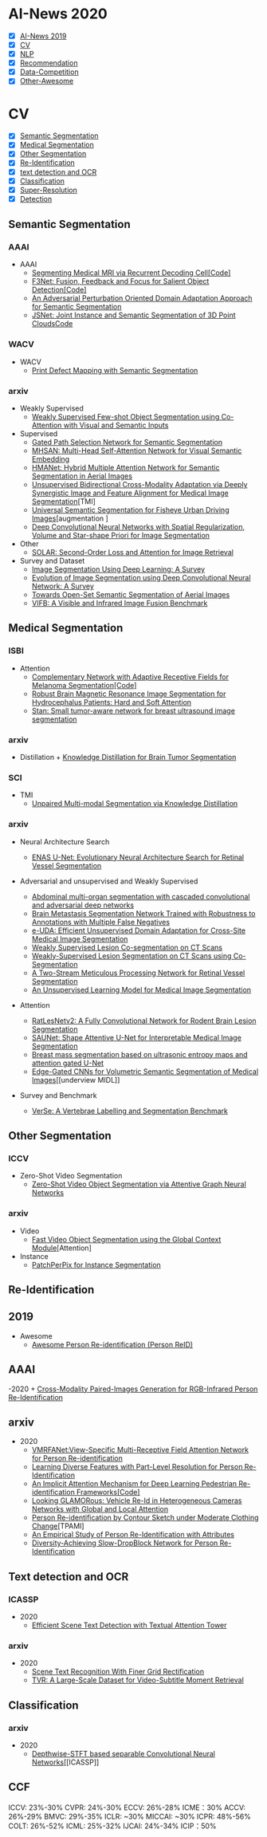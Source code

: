 # AI-News 2020
- [x] [AI-News 2019](https://github.com/xiaoketongxue/AI-News/blob/master/CV2019.md)
- [x] [CV](#CV)
- [x] [NLP](https://github.com/xiaoketongxue/AI-News/blob/master/NLP2020.md)  
- [x] [Recommendation](https://github.com/xiaoketongxue/AI-News/blob/master/Recommendation.md)    
- [x] [Data-Competition](https://github.com/xiaoketongxue/AI-News/blob/master/Data-Competition2020.md)  []()
- [x] [Other-Awesome](https://github.com/xiaoketongxue/AI-News/blob/master/Other_Awesome.md)

# CV
- [x] [Semantic Segmentation](#Semantic-Segmentation)
- [x] [Medical Segmentation](#Medical-Segmentation)
- [x] [Other Segmentation](#Other-Segmentation)
- [x] [Re-Identification](#Panoptic-Segmentation)
- [x] [text detection and OCR](#Text-detection-and-OCR)
- [x] [Classification](#Classification)
- [x] [Super-Resolution](#Super-Resolution)
- [x] [Detection](#Detection)

## Semantic Segmentation
### AAAI
  - AAAI
    + [Segmenting Medical MRI via Recurrent Decoding Cell](https://arxiv.org/abs/1911.09401)[[Code]](https://github.com/beijixiong3510/OWM)
    + [F3Net: Fusion, Feedback and Focus for Salient Object Detection](https://arxiv.org/abs/1911.11445)[[Code]](https://github.com/weijun88/F3Net)
    + [An Adversarial Perturbation Oriented Domain Adaptation Approach for Semantic Segmentation](https://arxiv.org/abs/1912.08954)
    + [JSNet: Joint Instance and Semantic Segmentation of 3D Point Clouds](https://arxiv.org/abs/1912.09654)[Code](https://github.com/dlinzhao/JSNet)
### WACV
  - WACV
    + [Print Defect Mapping with Semantic Segmentation](https://arxiv.org/abs/2001.10111)
### arxiv
  - Weakly Supervised
    + [Weakly Supervised Few-shot Object Segmentation using Co-Attention with Visual and Semantic Inputs](https://arxiv.org/abs/2001.09540)
  - Supervised  
    + [Gated Path Selection Network for Semantic Segmentation](https://arxiv.org/abs/2001.06819)  
    + [MHSAN: Multi-Head Self-Attention Network for Visual Semantic Embedding](https://arxiv.org/abs/2001.03712)  
    + [HMANet: Hybrid Multiple Attention Network for Semantic Segmentation in Aerial Images](https://arxiv.org/abs/2001.02870)  
    + [Unsupervised Bidirectional Cross-Modality Adaptation via Deeply Synergistic Image and Feature Alignment for Medical Image Segmentation](https://arxiv.org/abs/2002.02255)[TMI]
    + [Universal Semantic Segmentation for Fisheye Urban Driving Images](https://arxiv.org/abs/2002.03736)[augmentation ]
    + [Deep Convolutional Neural Networks with Spatial Regularization, Volume and Star-shape Priori for Image Segmentation](https://arxiv.org/abs/2002.03989)
  - Other
    + [SOLAR: Second-Order Loss and Attention for Image Retrieval](https://arxiv.org/abs/2001.08972)
  - Survey and Dataset
    + [Image Segmentation Using Deep Learning: A Survey](https://arxiv.org/abs/2001.05566)
    + [Evolution of Image Segmentation using Deep Convolutional Neural Network:  A Survey](https://arxiv.org/abs/2001.04074)
    + [Towards Open-Set Semantic Segmentation of Aerial Images](https://arxiv.org/abs/2001.10063)
    + [VIFB: A Visible and Infrared Image Fusion Benchmark](https://arxiv.org/abs/2002.03322)

## Medical Segmentation
### ISBI
  - Attention
    + [Complementary Network with Adaptive Receptive Fields for Melanoma Segmentation](https://arxiv.org/abs/2001.03893)[[Code]](https://github.com/Guo-Xiaoqing/Skin-Seg)   
    + [Robust Brain Magnetic Resonance Image Segmentation for Hydrocephalus Patients: Hard and Soft Attention](https://arxiv.org/abs/2001.03857)  
    + [Stan: Small tumor-aware network for breast ultrasound image segmentation](https://arxiv.org/abs/2002.01034)
### arxiv
  -  Distillation 
    + [Knowledge Distillation for Brain Tumor Segmentation](https://arxiv.org/abs/2002.03688)
 ### SCI
  - TMI
    + [Unpaired Multi-modal Segmentation via Knowledge Distillation](https://arxiv.org/abs/2001.03111)

### arxiv
  - Neural Architecture Search  
    + [ENAS U-Net: Evolutionary Neural Architecture Search for Retinal Vessel Segmentation](https://arxiv.org/abs/2001.06678)
  - Adversarial and unsupervised and Weakly Supervised
    + [Abdominal multi-organ segmentation with cascaded convolutional and adversarial deep networks](https://arxiv.org/abs/2001.09521)
    + [Brain Metastasis Segmentation Network Trained with Robustness to Annotations with Multiple False Negatives](https://arxiv.org/abs/2001.09501)
    + [e-UDA: Efficient Unsupervised Domain Adaptation for Cross-Site Medical Image Segmentation](https://arxiv.org/abs/2001.09313)
    + [Weakly Supervised Lesion Co-segmentation on CT Scans](https://arxiv.org/abs/2001.09174)
    + [Weakly-Supervised Lesion Segmentation on CT Scans using Co-Segmentation](https://arxiv.org/abs/2001.08590)
    + [A Two-Stream Meticulous Processing Network for Retinal Vessel Segmentation](https://arxiv.org/abs/2001.05829)
    + [An Unsupervised Learning Model for Medical Image Segmentation](https://arxiv.org/abs/2001.10155)
  - Attention  
    + [RatLesNetv2: A Fully Convolutional Network for Rodent Brain Lesion Segmentation](https://arxiv.org/abs/2001.09138)
    + [SAUNet: Shape Attentive U-Net for Interpretable Medical Image Segmentation](https://arxiv.org/abs/2001.07645)
    + [Breast mass segmentation based on ultrasonic entropy maps and attention gated U-Net](https://arxiv.org/abs/2001.10061)
    + [Edge-Gated CNNs for Volumetric Semantic Segmentation of Medical Images](https://arxiv.org/list/cs.CV/recent)[[underview MIDL]]

  - Survey and Benchmark
    + [VerSe: A Vertebrae Labelling and Segmentation Benchmark](https://arxiv.org/abs/2001.09193)
   

## Other Segmentation
### ICCV
  - Zero-Shot Video Segmentation  
    + [Zero-Shot Video Object Segmentation via Attentive Graph Neural Networks](https://arxiv.org/abs/2001.06807)
### arxiv
  - Video
    + [Fast Video Object Segmentation using the Global Context Module](https://arxiv.org/abs/2001.11243)[Attention]
  - Instance  
    + [PatchPerPix for Instance Segmentation](https://arxiv.org/abs/2001.07626)

## Re-Identification
  ## 2019
   - Awesome      
     + [Awesome Person Re-identification (Person ReID)](https://github.com/bismex/Awesome-person-re-identification)
  ## AAAI
   -2020
     + [Cross-Modality Paired-Images Generation for RGB-Infrared Person Re-Identification](https://arxiv.org/abs/2002.04114)
  ## arxiv  
   - 2020  
     + [VMRFANet:View-Specific Multi-Receptive Field Attention Network for Person Re-identification](https://arxiv.org/abs/2001.07354)
     + [Learning Diverse Features with Part-Level Resolution for Person Re-Identification](https://arxiv.org/abs/2001.07442)
     + [An Implicit Attention Mechanism for Deep Learning Pedestrian Re-identification Frameworks](https://arxiv.org/abs/2001.11267)[[Code]](https://github.com/Ehsan-Yaghoubi/reid-strong-baseline)
     + [Looking GLAMORous: Vehicle Re-Id in Heterogeneous Cameras Networks with Global and Local Attention](https://arxiv.org/abs/2002.02256)
     + [Person Re-identification by Contour Sketch under Moderate Clothing Change](https://arxiv.org/abs/2002.02295)[TPAMI]
     + [An Empirical Study of Person Re-Identification with Attributes](https://arxiv.org/abs/2002.03752)
     + [Diversity-Achieving Slow-DropBlock Network for Person Re-Identification](https://arxiv.org/abs/2002.04414)
    
## Text detection and OCR
### ICASSP
  - 2020 
    + [Efficient Scene Text Detection with Textual Attention Tower](https://arxiv.org/abs/2002.03741)
### arxiv
  - 2020
    + [Scene Text Recognition With Finer Grid Rectification](https://arxiv.org/abs/2001.09389)
    + [TVR: A Large-Scale Dataset for Video-Subtitle Moment Retrieval](https://arxiv.org/abs/2001.09099)
    
## Classification
### arxiv
  - 2020
    + [Depthwise-STFT based separable Convolutional Neural Networks](https://arxiv.org/abs/2001.09912)[[ICASSP]]  
## CCF
ICCV: 23%-30%
CVPR: 24%-30%
ECCV: 26%-28%
ICME：30%
ACCV: 26%-29%
BMVC: 29%-35%
ICLR: ~30%
MICCAI: ~30%
ICPR: 48%-56%
COLT: 26%-52%
ICML: 25%-32%
IJCAI: 24%-34%
ICIP：50%

     
    
